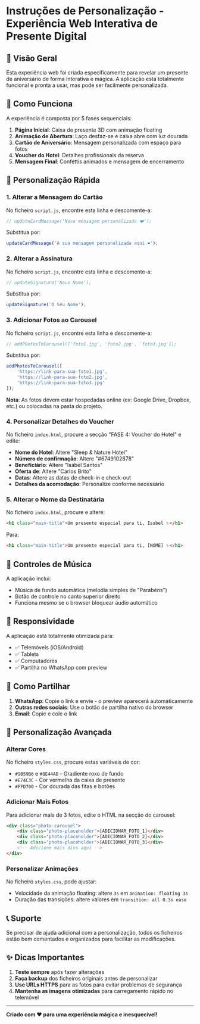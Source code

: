 # Instruções de Personalização - Experiência Web Interativa de Presente Digital

## 🎯 Visão Geral

Esta experiência web foi criada especificamente para revelar um presente de aniversário de forma interativa e mágica. A aplicação está totalmente funcional e pronta a usar, mas pode ser facilmente personalizada.

## 📱 Como Funciona

A experiência é composta por 5 fases sequenciais:

1. **Página Inicial**: Caixa de presente 3D com animação floating
2. **Animação de Abertura**: Laço desfaz-se e caixa abre com luz dourada
3. **Cartão de Aniversário**: Mensagem personalizada com espaço para fotos
4. **Voucher do Hotel**: Detalhes profissionais da reserva
5. **Mensagem Final**: Confettis animados e mensagem de encerramento

## 🎨 Personalização Rápida

### 1. Alterar a Mensagem do Cartão

No ficheiro `script.js`, encontre esta linha e descomente-a:
```javascript
// updateCardMessage('Nova mensagem personalizada ❤️');
```

Substitua por:
```javascript
updateCardMessage('A sua mensagem personalizada aqui ❤️');
```

### 2. Alterar a Assinatura

No ficheiro `script.js`, encontre esta linha e descomente-a:
```javascript
// updateSignature('Novo Nome');
```

Substitua por:
```javascript
updateSignature('O Seu Nome');
```

### 3. Adicionar Fotos ao Carousel

No ficheiro `script.js`, encontre esta linha e descomente-a:
```javascript
// addPhotosToCarousel(['foto1.jpg', 'foto2.jpg', 'foto3.jpg']);
```

Substitua por:
```javascript
addPhotosToCarousel([
    'https://link-para-sua-foto1.jpg',
    'https://link-para-sua-foto2.jpg',
    'https://link-para-sua-foto3.jpg'
]);
```

**Nota**: As fotos devem estar hospedadas online (ex: Google Drive, Dropbox, etc.) ou colocadas na pasta do projeto.

### 4. Personalizar Detalhes do Voucher

No ficheiro `index.html`, procure a secção "FASE 4: Voucher do Hotel" e edite:

- **Nome do Hotel**: Altere "Sleep & Nature Hotel"
- **Número de confirmação**: Altere "#6749102878"
- **Beneficiário**: Altere "Isabel Santos"
- **Oferta de**: Altere "Carlos Brito"
- **Datas**: Altere as datas de check-in e check-out
- **Detalhes da acomodação**: Personalize conforme necessário

### 5. Alterar o Nome da Destinatária

No ficheiro `index.html`, procure e altere:
```html
<h1 class="main-title">Um presente especial para ti, Isabel ✨</h1>
```

Para:
```html
<h1 class="main-title">Um presente especial para ti, [NOME] ✨</h1>
```

## 🎵 Controles de Música

A aplicação inclui:
- Música de fundo automática (melodia simples de "Parabéns")
- Botão de controle no canto superior direito
- Funciona mesmo se o browser bloquear áudio automático

## 📱 Responsividade

A aplicação está totalmente otimizada para:
- ✅ Telemóveis (iOS/Android)
- ✅ Tablets
- ✅ Computadores
- ✅ Partilha no WhatsApp com preview

## 🚀 Como Partilhar

1. **WhatsApp**: Copie o link e envie - o preview aparecerá automaticamente
2. **Outras redes sociais**: Use o botão de partilha nativo do browser
3. **Email**: Copie e cole o link

## 🔧 Personalização Avançada

### Alterar Cores

No ficheiro `styles.css`, procure estas variáveis de cor:
- `#9B59B6` e `#8E44AD` - Gradiente roxo de fundo
- `#E74C3C` - Cor vermelha da caixa de presente
- `#FFD700` - Cor dourada das fitas e botões

### Adicionar Mais Fotos

Para adicionar mais de 3 fotos, edite o HTML na secção do carousel:
```html
<div class="photo-carousel">
    <div class="photo-placeholder">[ADICIONAR_FOTO_1]</div>
    <div class="photo-placeholder">[ADICIONAR_FOTO_2]</div>
    <div class="photo-placeholder">[ADICIONAR_FOTO_3]</div>
    <!-- Adicione mais divs aqui -->
</div>
```

### Personalizar Animações

No ficheiro `styles.css`, pode ajustar:
- Velocidade da animação floating: altere `3s` em `animation: floating 3s`
- Duração das transições: altere valores em `transition: all 0.3s ease`

## 📞 Suporte

Se precisar de ajuda adicional com a personalização, todos os ficheiros estão bem comentados e organizados para facilitar as modificações.

## ✨ Dicas Importantes

1. **Teste sempre** após fazer alterações
2. **Faça backup** dos ficheiros originais antes de personalizar
3. **Use URLs HTTPS** para as fotos para evitar problemas de segurança
4. **Mantenha as imagens otimizadas** para carregamento rápido no telemóvel

---

**Criado com ❤️ para uma experiência mágica e inesquecível!**

